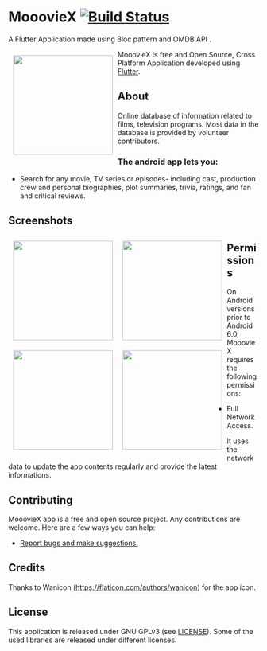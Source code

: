 

# MooovieX [![Build Status](https://travis-ci.org/wallabag/android-app.svg?branch=master)](https://travis-ci.org/wallabag/android-app)
A Flutter Application made using Bloc pattern and OMDB API .

<img src="icon.png" align="left"
width="200" hspace="10" vspace="10">

  
MooovieX is free and Open Source, Cross Platform Application developed using [Flutter](https://github.com/flutter/flutter).


## About
Online database of information related to films, television programs. Most data in the database is provided by volunteer contributors. 


### The android app lets you:

- Search for any movie, TV series or episodes- including cast, production crew and personal biographies, plot summaries, trivia, ratings, and fan and critical reviews. 
## Screenshots

<img src="Screenshot_20200704-230921.png" align="left"
width="200"
    hspace="10" vspace="10">

<img src="Screenshot_20200704-230951.png" align="left"
width="200"
    hspace="10" vspace="10">
    
<img src="Screenshot_20200704-231037.png" align="left"
width="200"
    hspace="10" vspace="10">

<img src="Screenshot_20200704-231118.png" align="left"
width="200"
    hspace="10" vspace="10">


## Permissions

On Android versions prior to Android 6.0, MooovieX requires the following permissions:
- Full Network Access.

It uses the network data to update the app contents regularly and provide the latest informations.

## Contributing

MooovieX  app is a free and open source project. Any contributions are welcome. Here are a few ways you can help:
 * [Report bugs and make suggestions.](https://github.com/wallabag/android-app/issues)
 

## Credits  
Thanks to  Wanicon (https://flaticon.com/authors/wanicon) for the app icon.

## License

This application is released under GNU GPLv3 (see [LICENSE](LICENSE)).
Some of the used libraries are released under different licenses.


